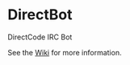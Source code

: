 # DirectBot

DirectCode IRC Bot

See the [Wiki](https://github.com/DirectMyFile/DirectBot/wiki) for more information.